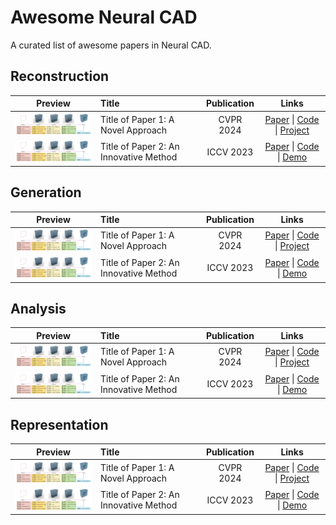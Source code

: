 # Awesome Neural CAD

A curated list of awesome papers in Neural CAD.


## Reconstruction

| Preview | Title | Publication | Links |
|:---:|:---|:---:|:---:|
| <img src="assets/img/1.jpg" width="200"> | Title of Paper 1: A Novel Approach | CVPR 2024 | [Paper](link) \| [Code](link) \| [Project](link) |
| <img src="assets/img/1.jpg" width="200"> | Title of Paper 2: An Innovative Method | ICCV 2023 | [Paper](link) \| [Code](link) \| [Demo](link) |

## Generation

| Preview | Title | Publication | Links |
|:---:|:---|:---:|:---:|
| <img src="assets/img/1.jpg" width="200"> | Title of Paper 1: A Novel Approach | CVPR 2024 | [Paper](link) \| [Code](link) \| [Project](link) |
| <img src="assets/img/1.jpg" width="200"> | Title of Paper 2: An Innovative Method | ICCV 2023 | [Paper](link) \| [Code](link) \| [Demo](link) |

## Analysis

| Preview | Title | Publication | Links |
|:---:|:---|:---:|:---:|
| <img src="assets/img/1.jpg" width="200"> | Title of Paper 1: A Novel Approach | CVPR 2024 | [Paper](link) \| [Code](link) \| [Project](link) |
| <img src="assets/img/1.jpg" width="200"> | Title of Paper 2: An Innovative Method | ICCV 2023 | [Paper](link) \| [Code](link) \| [Demo](link) |

## Representation

| Preview | Title | Publication | Links |
|:---:|:---|:---:|:---:|
| <img src="assets/img/1.jpg" width="200"> | Title of Paper 1: A Novel Approach | CVPR 2024 | [Paper](link) \| [Code](link) \| [Project](link) |
| <img src="assets/img/1.jpg" width="200"> | Title of Paper 2: An Innovative Method | ICCV 2023 | [Paper](link) \| [Code](link) \| [Demo](link) |


<!-- ## Table of Contents
- [Latest Papers](#latest-papers)
- [Classic Papers](#classic-papers)
- [Contributing](#contributing) -->


<!-- ## Classic Papers

| Preview | Title | Publication | Links |
|:---:|:---|:---:|:---:|
| <img src="assets/images/classic1.png" width="200"> | Title of Classic Paper 1 | SIGGRAPH 2019 | [Paper](link) \| [Project](link) |
| <img src="assets/images/classic2.png" width="200"> | Title of Classic Paper 2 | NeurIPS 2018 | [Paper](link) \| [Code](link) | -->

<!-- ## Contributing
Please feel free to send me [pull requests](link) to add links.

### Guidelines for contributing:
- Paper must be published in top-tier venues
- Add a representative image (resolution: 200x200px recommended)
- Follow the format: 
  - Title: Complete paper title
  - Publication: Conference/Journal name and year
  - Links: Official paper/code/project links

### Venue List
- CVPR, ICCV, ECCV
- SIGGRAPH, SIGGRAPH Asia
- NeurIPS, ICLR, ICML
- TPAMI, IJCV, TOG

### License
MIT License -->
